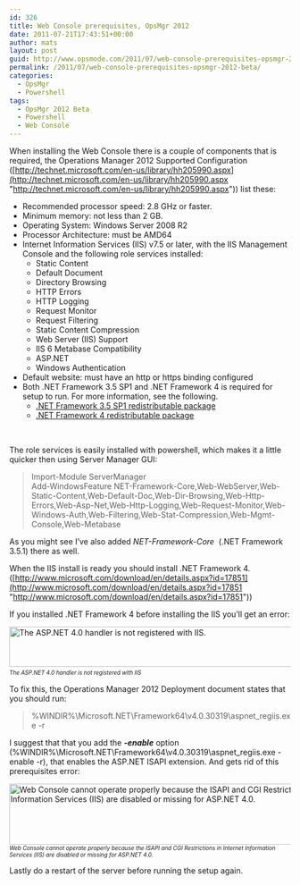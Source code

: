 ```yaml
---
id: 326
title: Web Console prerequisites, OpsMgr 2012
date: 2011-07-21T17:43:51+00:00
author: mats
layout: post
guid: http://www.opsmode.com/2011/07/web-console-prerequisites-opsmgr-2012-beta/
permalink: /2011/07/web-console-prerequisites-opsmgr-2012-beta/
categories:
  - OpsMgr
  - Powershell
tags:
  - OpsMgr 2012 Beta
  - Powershell
  - Web Console
---
```

When installing the Web Console there is a couple of components that is required, the Operations Manager 2012 Supported Configuration ([http://technet.microsoft.com/en-us/library/hh205990.aspx](http://technet.microsoft.com/en-us/library/hh205990.aspx "http://technet.microsoft.com/en-us/library/hh205990.aspx")) list these:

  * Recommended processor speed: 2.8 GHz or faster.
  * Minimum memory: not less than 2 GB.
  * Operating System: Windows Server 2008 R2
  * Processor Architecture: must be AMD64
  * Internet Information Services (IIS) v7.5 or later, with the IIS Management Console and the following role services installed: 
      * Static Content 
      * Default Document 
      * Directory Browsing 
      * HTTP Errors 
      * HTTP Logging 
      * Request Monitor 
      * Request Filtering
      * Static Content Compression
      * Web Server (IIS) Support
      * IIS 6 Metabase Compatibility
      * ASP.NET 
      * Windows Authentication
  * Default website: must have an http or https binding configured
  * Both .NET Framework 3.5 SP1 and .NET Framework 4 is required for setup to run. For more information, see the following. 
      * [.NET Framework 3.5 SP1 redistributable package](http://go.microsoft.com/fwlink/p/?LinkId=214947)
      * [.NET Framework 4 redistributable package](http://go.microsoft.com/fwlink/p/?LinkId=201924)

&#160;

The role services is easily installed with powershell, which makes it a little quicker then using Server Manager GUI:

> Import-Module ServerManager   
> Add-WindowsFeature NET-Framework-Core,Web-WebServer,Web-Static-Content,Web-Default-Doc,Web-Dir-Browsing,Web-Http-Errors,Web-Asp-Net,Web-Http-Logging,Web-Request-Monitor,Web-Windows-Auth,Web-Filtering,Web-Stat-Compression,Web-Mgmt-Console,Web-Metabase

As you might see I&#8217;ve also added _NET-Framework-Core_&#160; (.NET Framework 3.5.1) there as well.

When the IIS install is ready you should install .NET Framework 4. ([http://www.microsoft.com/download/en/details.aspx?id=17851](http://www.microsoft.com/download/en/details.aspx?id=17851 "http://www.microsoft.com/download/en/details.aspx?id=17851"))

If you installed .NET Framework 4 before installing the IIS you&#8217;ll get an error:

[<img style="background-image: none; border-bottom: 0px; border-left: 0px; padding-left: 0px; padding-right: 0px; display: inline; border-top: 0px; border-right: 0px; padding-top: 0px" title="The ASP.NET 4.0 handler is not registered with IIS." border="0" alt="The ASP.NET 4.0 handler is not registered with IIS." src="http://www.opsmode.com/wp-content/uploads/2011/07/image_thumb.png" width="647" height="72" />](http://www.opsmode.com/wp-content/uploads/2011/07/image.png)   
_<font size="1">The ASP.NET 4.0 handler is not registered with IIS</font>_&#160;

To fix this, the Operations Manager 2012 Deployment document states that you should run:

> %WINDIR%\Microsoft.NET\Framework64\v4.0.30319\aspnet_regiis.exe -r

I suggest that that you add the **_-enable_** option (%WINDIR%\Microsoft.NET\Framework64\v4.0.30319\aspnet_regiis.exe -enable -r), that enables the ASP.NET ISAPI extension. And gets rid of this prerequisites error:

[<img style="background-image: none; border-bottom: 0px; border-left: 0px; padding-left: 0px; padding-right: 0px; display: inline; border-top: 0px; border-right: 0px; padding-top: 0px" title="Web Console cannot operate properly because the ISAPI and CGI Restrictions in Internet Information Services (IIS) are disabled or missing for ASP.NET 4.0." border="0" alt="Web Console cannot operate properly because the ISAPI and CGI Restrictions in Internet Information Services (IIS) are disabled or missing for ASP.NET 4.0." src="http://www.opsmode.com/wp-content/uploads/2011/07/image_thumb1.png" width="645" height="109" />](http://www.opsmode.com/wp-content/uploads/2011/07/image1.png)   
<font size="1"><em>Web Console cannot operate properly because the ISAPI and CGI Restrictions in Internet Information Services (IIS) are disabled or missing for ASP.NET 4.0.</em></font>

Lastly do a restart of the server before running the setup again.